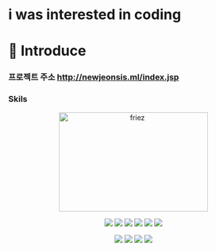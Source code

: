 i was interested in  coding 
====


:information_desk_person:
Introduce
======
### 
### 프로젝트 주소 http://newjeonsis.ml/index.jsp

### Skils
 <div align=center>
  <img src="C:\Users\min\Desktop\제목 없음.png" width="300px" height="200px" title="200px" alt="friez"></img>

  
  <img src="https://img.shields.io/badge/Java-red?style=flat&logo=Java&logoColor=white"/> <img src="https://img.shields.io/badge/Spring-green?style=flat&logo=Spring&logoColor=white"/> <img src="https://img.shields.io/badge/JSP-orange?style=flat&logo=JSP&logoColor=white"/> <img src="https://img.shields.io/badge/Oracle-red?style=flat&logo=Oracle&logoColor=white"/> <img src="https://img.shields.io/badge/MariaDB-skyblue?style=flat&logo=MariaDB&logoColor=white"/> <img src="https://img.shields.io/badge/MyBatis-red?style=flat&logo=MyBatis&logoColor=white"/>
 
 
<img src="https://img.shields.io/badge/JavaScript-yellow?style=flat&logo=JavaScript&logoColor=white"/> <img src="https://img.shields.io/badge/Jquery-skyblue?style=flat&logo=Jquery&logoColor=white"/> <img src="https://img.shields.io/badge/Ajax-skyblue?style=flat&logo=Ajax&logoColor=white"/>  <img src="https://img.shields.io/badge/BootStrap-purple?style=flat&logo=BootStrap&logoColor=white"/> </div>

